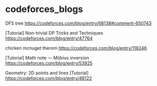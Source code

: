 # codeforces_blogs


DFS tree 
https://codeforces.com/blog/entry/68138#comment-650743

[Tutorial] Non-trivial DP Tricks and Techniques
https://codeforces.com/blog/entry/47764

chicken mcnuget therom
https://codeforces.com/blog/entry/118246

[Tutorial] Math note — Möbius inversion 
https://codeforces.com/blog/entry/53925

Geometry: 2D points and lines [Tutorial] https://codeforces.com/blog/entry/48122
